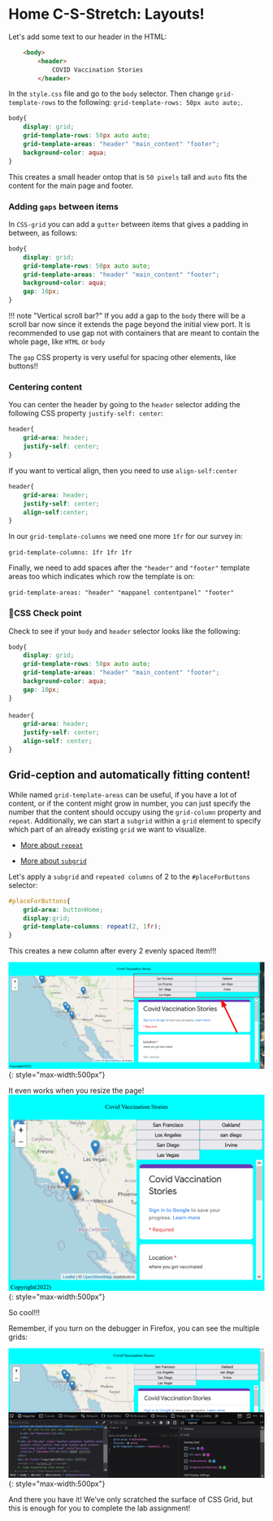 # Home C-S-Stretch: Layouts!

Let's add some text to our header in the HTML:


```html title="index.html" linenums="19" hl_lines="3"
    <body>
        <header>
            COVID Vaccination Stories
        </header>
```

In the `style.css` file and go to the `body` selector. Then change `grid-template-rows` to the following: `grid-template-rows: 50px auto auto;`.

```css title="styles/style.css"
body{
    display: grid;
    grid-template-rows: 50px auto auto;
    grid-template-areas: "header" "main_content" "footer";
    background-color: aqua;
}
```

This creates a small header ontop that is `50 pixels` tall and `auto` fits the content for the main page and footer.

### Adding `gaps` between items

In `CSS-grid` you can add a `gutter` between items that gives a padding in between, as follows:

```css title="styles/style.css" hl_lines="6"
body{
    display: grid;
    grid-template-rows: 50px auto auto;
    grid-template-areas: "header" "main_content" "footer";
    background-color: aqua;
    gap: 10px;
}
```

!!! note "Vertical scroll bar?"
    If you add a gap to the `body` there will be a scroll bar now since it extends the page beyond the initial view port. It is recommended to use gap not with containers that are meant to contain the whole page, like `HTML` or `body`

The `gap` CSS property is very useful for spacing other elements, like buttons!!

### Centering content

You can center the header by going to the `header` selector adding the following CSS property `justify-self: center`:

```css
header{
    grid-area: header;
    justify-self: center;
}
```

If you want to vertical align, then you need to use `align-self:center`

```css
header{
    grid-area: header;
    justify-self: center;
    align-self:center;
}
```


In our `grid-template-columns` we need one more `1fr` for our survey in:

`grid-template-columns: 1fr 1fr 1fr`

Finally, we need to add spaces after the `"header"` and `"footer"` template areas too which indicates which row the template is on:

`grid-template-areas: "header" "mappanel contentpanel" "footer"`

### 🏁CSS Check point
Check to see if your `body` and `header` selector looks like the following:

```css
body{
    display: grid;
    grid-template-rows: 50px auto auto;
    grid-template-areas: "header" "main_content" "footer";
    background-color: aqua;
    gap: 10px;
}

header{
    grid-area: header;
    justify-self: center;
    align-self: center;
}
```

## Grid-ception and automatically fitting content!

While named `grid-template-areas` can be useful, if you have a lot of content, or if the content might grow in number, you can just specify the number that the content should occupy using the `grid-column` property and `repeat`. Additionally, we can start a `subgrid` within a `grid` element to specify which part of an already existing `grid` we want to visualize. 

- [More about `repeat`](https://developer.mozilla.org/en-US/docs/Web/CSS/repeat())

- [More about `subgrid`](https://developer.mozilla.org/en-US/docs/Web/CSS/CSS_Grid_Layout/Subgrid)

Let's apply a `subgrid` and `repeated columns` of 2 to the `#placeForButtons` selector:

```css
#placeForButtons{
    grid-area: buttonHome;
    display:grid;
    grid-template-columns: repeat(2, 1fr);
}
```

This creates a new column after every 2 evenly spaced item!!!

![](./media/cssgridcool.png){: style="max-width:500px"}

It even works when you resize the page!
![](./media/cssgridcool2.png){: style="max-width:500px"}

So cool!!! 

Remember, if you turn on the debugger in Firefox, you can see the multiple grids:

![](./media/multiplegrids.png){: style="max-width:500px"}

And there you have it! We've only scratched the surface of CSS Grid, but this is enough for you to complete the lab assignment!